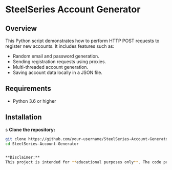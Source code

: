 # SteelSeries Account Generator

## Overview

This Python script demonstrates how to perform HTTP POST requests to register new accounts. It includes features such as:
- Random email and password generation.
- Sending registration requests using proxies.
- Multi-threaded account generation.
- Saving account data locally in a JSON file.

## Requirements

- Python 3.6 or higher

## Installation
s
**Clone the repository:**

   ```bash
   git clone https://github.com/your-username/SteelSeries-Account-Generator.git
   cd SteelSeries-Account-Generator


**Disclaimer:**  
This project is intended for **educational purposes only**. The code provided here should not be used for any malicious or unauthorized activities. The author assumes no liability for any misuse or damage caused by the use of this code.
